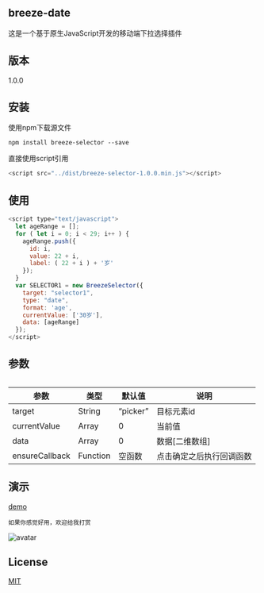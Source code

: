 ## breeze-date

这是一个基于原生JavaScript开发的移动端下拉选择插件

## 版本 

1.0.0

## 安装

使用npm下载源文件


```
npm install breeze-selector --save
```

直接使用script引用

```js
<script src="../dist/breeze-selector-1.0.0.min.js"></script>
```

## 使用

```js
<script type="text/javascript">
  let ageRange = [];
  for ( let i = 0; i < 29; i++ ) {
    ageRange.push({
      id: i,
      value: 22 + i,
      label: ( 22 + i ) + '岁'
    });
  }
  var SELECTOR1 = new BreezeSelector({
    target: "selector1",
    type: "date",
    format: 'age',
    currentValue: ['30岁'],
    data: [ageRange]
  });
</script>
```

## 参数
```
```

|        参数       |   类型   | 默认值  |             说明             |
|-------------------|----------|----------|-------------------------------------|
| target              | String    | “picker”       | 目标元素id          |
| currentValue             | Array   | 0      | 当前值 |
| data             | Array   | 0      | 数据[二维数组] |
| ensureCallback       | Function   | 空函数   | 点击确定之后执行回调函数          |

## 演示

[demo](https://breeze55.github.io/breeze-selector/example/index.html)

```
如果你感觉好用，欢迎给我打赏
```
![avatar](https://raw.githubusercontent.com/breeze55/static/master/breeze.png)

## License
[MIT](https://github.com/breeze55/breeze-selector/blob/master/LICENSE)
